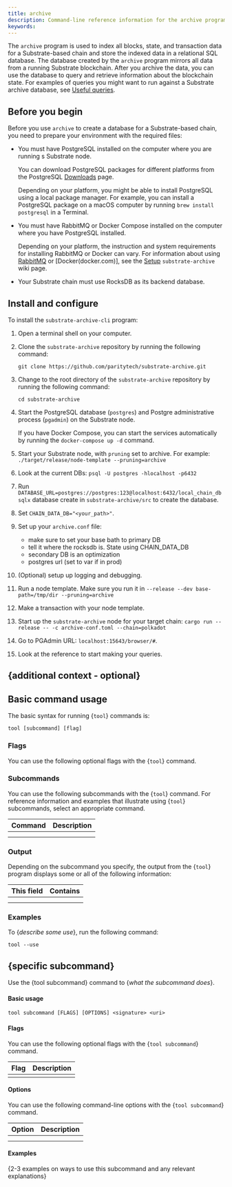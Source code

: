 ```yaml
---
title: archive
description: Command-line reference information for the archive program.
keywords:
---
```


The `archive` program is used to index all blocks, state, and transaction data for a Substrate-based chain and store the indexed data in a relational SQL database.
The database created by the `archive` program mirrors all data from a running Substrate blockchain.
After you archive the data, you can use the database to query and retrieve information about the blockchain state.
For examples of queries you might want to run against a Substrate archive database, see [Useful queries](https://github.com/paritytech/substrate-archive/wiki/Useful-Queries).

## Before you begin

Before you use `archive` to create a database for a Substrate-based chain, you need to prepare your environment with the required files:

- You must have PostgreSQL installed on the computer where you are running s Substrate node.

  You can download PostgreSQL packages for different platforms from the PostgreSQL [Downloads](https://www.postgresql.org/download/) page.

  Depending on your platform, you might be able to install PostgreSQL using a local package manager.
  For example, you can install a PostgreSQL package on a macOS computer by running `brew install postgresql` in a Terminal.

- You must have RabbitMQ or Docker Compose installed on the computer where you have PostgreSQL installed.

  Depending on your platform, the instruction and system requirements for installing RabbitMQ or Docker can vary.
  For information about using [RabbitMQ](https://www.rabbitmq.com/) or [Docker(docker.com)], see the [Setup](https://github.com/paritytech/substrate-archive/wiki/1-Setup) `substrate-archive` wiki page.

- Your Substrate chain must use RocksDB as its backend database.

## Install and configure

To install the `substrate-archive-cli` program:

1. Open a terminal shell on your computer.

1. Clone the `substrate-archive` repository by running the following command:

   ```
   git clone https://github.com/paritytech/substrate-archive.git
   ```

1. Change to the root directory of the `substrate-archive` repository by running the following command:

   ```
   cd substrate-archive
   ```

1. Start the PostgreSQL database (`postgres`) and Postgre administrative process (`pgadmin`) on the Substrate node.

   If you have Docker Compose, you can start the services automatically by running the `docker-compose up -d` command.

1. Start your Substrate node, with `pruning` set to archive. For example:
   `./target/release/node-template --pruning=archive`

1. Look at the current DBs:
   `psql -U postgres -hlocalhost -p6432`

1. Run `DATABASE_URL=postgres://postgres:123@localhost:6432/local_chain_db sqlx` database create in `substrate-archive/src` to create the database.

1. Set `CHAIN_DATA_DB="<your_path>"`.

1. Set up your `archive.conf` file:

   - make sure to set your base bath to primary DB
   - tell it where the rocksdb is. State using CHAIN_DATA_DB
   - secondary DB is an optimization
   - postgres url (set to var if in prod)

1. (Optional) setup up logging and debugging.

1. Run a node template. Make sure you run it in `--release --dev base-path=/tmp/dir --pruning=archive`

1. Make a transaction with your node template.

1. Start up the `substrate-archive` node for your target chain:
   `cargo run --release -- -c archive-conf.toml --chain=polkadot`

1. Go to PGAdmin URL: `localhost:15643/browser/#`.

1. Look at the reference to start making your queries.

## {additional context - optional}

## Basic command usage

The basic syntax for running {`tool`} commands is:

`tool [subcommand] [flag]`

### Flags

You can use the following optional flags with the {`tool`} command.

### Subcommands

You can use the following subcommands with the {`tool`} command.
For reference information and examples that illustrate using {`tool`} subcommands, select an appropriate command.

| Command | Description |
| ------- | ----------- |
|         |
|         |

### Output

Depending on the subcommand you specify, the output from the {`tool`} program displays some or all of the following information:

| This field | Contains |
| ---------- | -------- |
|            |
|            |

### Examples

To {_describe some use_}, run the following command:

`tool --use`

## {specific subcommand}

Use the {tool subcommand} command to {_what the subcommand does_}.

#### Basic usage

`tool subcommand [FLAGS] [OPTIONS] <signature> <uri>`

#### Flags

You can use the following optional flags with the {`tool subcommand`} command.

| Flag | Description |
| ---- | ----------- |
|      |

#### Options

You can use the following command-line options with the {`tool subcommand`} command.

| Option | Description |
| ------ | ----------- |
|        |
|        |

#### Examples

{2-3 examples on ways to use this subcommand and any relevant explanations}
